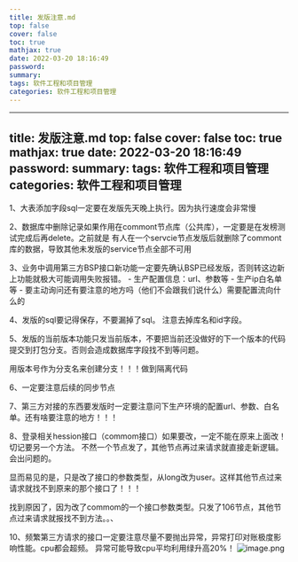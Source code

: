 ```yaml
---
title: 发版注意.md
top: false
cover: false
toc: true
mathjax: true
date: 2022-03-20 18:16:49
password:
summary:
tags: 软件工程和项目管理
categories: 软件工程和项目管理
---
```

---
title: 发版注意.md
top: false
cover: false
toc: true
mathjax: true
date: 2022-03-20 18:16:49
password:
summary:
tags: 软件工程和项目管理
categories: 软件工程和项目管理
---
1、大表添加字段sql一定要在发版先天晚上执行。因为执行速度会非常慢


2、数据库中删除记录如果作用在commont节点库（公共库），一定要是在发榜测试完成后再delete。之前就是
有人在一个servcie节点发版后就删除了commont库的数据，导致其他未发版的service节点全部不可用


3、业务中调用第三方BSP接口新功能一定要先确认BSP已经发版，否则转这边新上功能就极大可能调用失败报错。
      - 生产配置信息：url、参数等
      - 生产ip白名单等
      - 要主动询问还有要注意的地方吗（他们不会跟我们说什么）需要配置流向什么的

4、发版的sql要记得保存，不要漏掉了sql。
注意去掉库名和id字段。



5、发版的当前版本功能只发当前版本，不要把当前还没做好的下一个版本的代码提交到打包分支。否则会造成数据库字段找不到等问题。

用版本号作为分支名来创建分支！！！做到隔离代码


6、一定要注意后续的同步节点  



7、第三方对接的东西要发版时一定要注意问下生产环境的配置url、参数、白名单。还有啥要注意的地方！！！


8、登录相关hession接口（commom接口）如果要改，一定不能在原来上面改！切记要另一个方法。
不然一个节点发了，其他节点再过来请求就直接走新逻辑。会出问题的。

显而易见的是，只是改了接口的参数类型，从long改为user。这样其他节点过来请求就找不到原来的那个接口了！！！

找到原因了，因为改了commom的一个接口参数类型。只发了106节点，其他节点过来请求就报找不到方法。。、




10、频繁第三方请求的接口一定要注意尽量不要抛出异常，异常打印对账极度影响性能。cpu都会超频。 异常可能导致cpu平均利用绿升高20%！
![image.png](https://upload-images.jianshu.io/upload_images/13965490-05d9735b1075aead.png?imageMogr2/auto-orient/strip%7CimageView2/2/w/1240)

